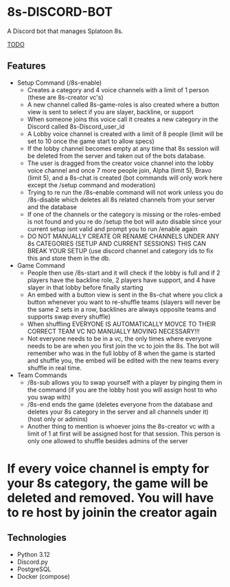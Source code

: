 # 8s-DISCORD-BOT

A Discord bot that manages Splatoon 8s.

[TODO](TODO.md)

## Features
* Setup Command (/8s-enable)
  * Creates a category and 4 voice channels with a limit of 1 person (these are 8s-creator vc's)
  * A new channel called 8s-game-roles is also created where a button view is sent to select if you are slayer, backline, or support
  * When someone joins this voice call it creates a new category in the Discord called 8s-Discord_user_id
  * A Lobby voice channel is created with a limit of 8 people (limit will be set to 10 once the game start to allow specs)
  * If the lobby channel becomes empty at any time that 8s session will be deleted from the server and taken out of the bots database.
  * The user is dragged from the creator voice channel into the lobby voice channel and once 7 more people join, Alpha (limit 5), Bravo (limit 5), and a 8s-chat is created (bot commands will only work here except the /setup command and moderation)
  * Trying to re run the /8s-enable command will not work unless you do /8s-disable which deletes all 8s related channels from your server and the database
  * If one of the channels or the category is missing or the roles-embed is not found and you re do /setup the bot will auto disable since your current setup isnt valid and prompt you to run /enable again 
  * DO NOT MANUALLY CREATE OR RENAME CHANNELS UNDER ANY 8s CATEGORIES (SETUP AND CURRENT SESSIONS) THIS CAN BREAK YOUR SETUP (use discord channel and category ids to fix this and store them in the db.
* Game Command
  * People then use /8s-start and it will check if the lobby is full and if 2 players have the backline role, 2 players have support, and 4 have slayer in that lobby before finally starting
  * An embed with a button view is sent in the 8s-chat where you click a button whenever you want to re-shuffle teams (slayers will never be the same 2 sets in a row, backlines are always opposite teams and supports swap every shuffle)
  * When shuffling EVERYONE IS AUTOMATICALLY MOVCE TO THEIR CORRECT TEAM VC NO MANUALLY MOVING NECESSARY!!!
  * Not everyone needs to be in a vc, the only times where everyone needs to be are when you first join the vc to join the 8s. The bot will remember who was in the full lobby of 8 when the game is started and shuffle you, the embed will be edited with the new teams every shuffle in real time.
* Team Commands
  * /8s-sub allows you to swap yourself with a player by pinging them in the command (if you are the lobby host you will assign host to who you swap with)
  * /8s-end ends the game (deletes everyone from the database and deletes your 8s category in the server and all channels under it) (host only or admins)
  * Another thing to mention is whoever joins the 8s-creator vc with a limit of 1 at first will be assigned host for that session. This person is only one allowed to shuffle besides admins of the server

# If every voice channel is empty for your 8s category, the game will be deleted and removed. You will have to re host by joinin the creator again
  

## Technologies
- Python 3.12
- Discord.py
- PostgreSQL
- Docker (compose)

